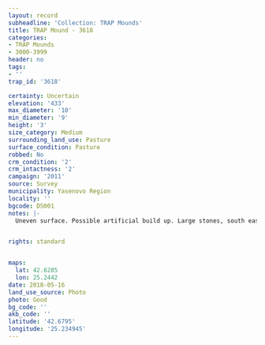 ```yaml
---
layout: record
subheadline: 'Collection: TRAP Mounds'
title: TRAP Mound - 3618
categories:
- TRAP Mounds
- 3000-3999
header: no
tags:
- ''
trap_id: '3618'

certainty: Uncertain
elevation: '433'
max_diameter: '10'
min_diameter: '9'
height: '3'
size_category: Medium
surrounding_land_use: Pasture
surface_condition: Pasture
robbed: No
crm_condition: '2'
crm_intactness: '2'
campaign: '2011'
source: Survey
municipality: Yasenovo Region
locality: ''
bgcode: DS001
notes: |-
  Uneven surface. Possible artificial build up. Large stones, south east side cut away. No obvious robbers trench. Unusually steep.


rights: standard


maps:
  lat: 42.6285
  lon: 25.2442
date: 2018-05-16
land_use_source: Photo
photo: Good
bg_code: ''
akb_code: ''
latitude: '42.6795'
longitude: '25.234945'
---
```

